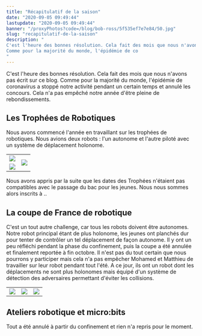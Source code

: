 ```yaml
---
title: "Récapitulatif de la saison"
date: "2020-09-05 09:49:44"
lastupdate: "2020-09-05 09:49:44"
banner: "/proxyPhotos?code=/blog/bob-ross/5f535ef7e7e84/50.jpg"
slug: "recapitulatif-de-la-saison"
description: " 
C'est l'heure des bonnes résolution. Cela fait des mois que nous n'avons pas écrit sur ce blog.
Comme pour la majorité du monde, l'épidémie de co
"
---
```

C'est l'heure des bonnes résolution. Cela fait des mois que nous n'avons pas écrit sur ce blog.
Comme pour la majorité du monde, l'épidémie de coronavirus a stoppé notre activité pendant un certain temps et annulé les concours.
Cela n'a pas empêché notre année d'être pleine de rebondissements.

## Les Trophées de Robotiques
Nous avons commencé l'année en travaillant sur les trophées de robotiques. Nous avions deux robots : l'un autonome et l'autre piloté avec un système de déplacement holonome.
<table>
<tr> 
<td><img src="/proxyPhotos?code=/blog/bob-ross/5f5355cf98e47/50.jpg"></td>
<td rowspan="2"><img src="/proxyPhotos?code=/blog/bob-ross/5f5355c9cf2f0/50.jpg"></td>
</tr>
<tr> 
<td><img src="/proxyPhotos?code=/blog/bob-ross/5f5355c5a112c/50.jpg"></td>
</tr>
</table>
Nous avons appris par la suite que les dates des Trophées n'étaient pas compatibles avec le passage du bac pour les jeunes.
Nous nous sommes alors inscrits à ..

## La coupe de France de robotique
C'est un tout autre challenge, car tous les robots doivent être autonomes. Notre robot principal étant de plus holonome, les jeunes ont planchés dur pour tenter de contrôler un tel déplacement de façon autonome.
Il y ont un peu réfléchi pendant la phase du confinement, puis la coupe a été annulée et finalement reportée à fin octobre.
Il n'est pas du tout certain que nous pourrons y participer mais cela n'a pas empêcher Mohamed et Matthieu de travailler sur leur robot pendant tout l'été.
A ce jour, ils ont un robot dont les déplacements ne sont plus holonomes mais équipé d'un système de détection des adversaires permettant d'éviter les collisions.

<table>
<tr> 
<td><img src="/proxyPhotos?code=/blog/bob-ross/5f535d6ea9efc/50.jpg"></td>
<td><img src="/proxyPhotos?code=/blog/bob-ross/5f535d6d8253e/50.jpg"></td>
<td><img src="/proxyPhotos?code=/blog/bob-ross/5f535d6fc6f23/50.jpg"></td>
</tr>
</table>

## Ateliers robotique et micro:bits

Tout a été annulé à partir du confinement et rien n'a repris pour le moment.

    